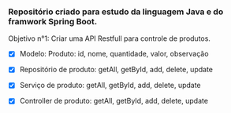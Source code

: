 ### Repositório criado para estudo da linguagem Java e do framwork Spring Boot.

Objetivo n°1:
    Criar uma API Restfull para controle de produtos.

- [X] Modelo:
    Produto: id, nome, quantidade, valor, observação

- [x] Repositório de produto:
    getAll, getById, add, delete, update

- [x] Serviço de produto:
    getAll, getById, add, delete, update

- [x] Controller de produto:
    getAll, getById, add, delete, update